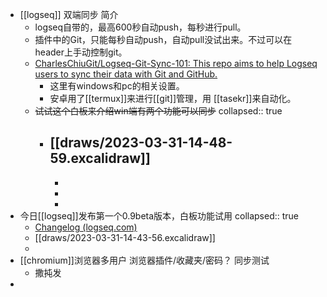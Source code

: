 - [[logseq]] 双端同步 简介
	- logseq自带的，最高600秒自动push，每秒进行pull。
	- 插件中的Git，只能每秒自动push，自动pull没试出来。不过可以在header上手动控制git。
	- [CharlesChiuGit/Logseq-Git-Sync-101: This repo aims to help Logseq users to sync their data with Git and GitHub.](https://github.com/CharlesChiuGit/Logseq-Git-Sync-101)
		- 这里有windows和pc的相关设置。
		- 安卓用了[[termux]]来进行[[git]]管理，用 [[tasekr]]来自动化。
	- ~~试试这个白板来介绍win端有两个功能可以同步~~
	  collapsed:: true
		- [[draws/2023-03-31-14-48-59.excalidraw]]
			-
			-
			-
			-
- 今日[[logseq]]发布第一个0.9beta版本，白板功能试用
  collapsed:: true
	- [Changelog (logseq.com)](https://docs.logseq.com/#/page/changelog)
	- [[draws/2023-03-31-14-43-56.excalidraw]]
	-
- [[chromium]]浏览器多用户 浏览器插件/收藏夹/密码？ 同步测试
	- 撒扽发
-